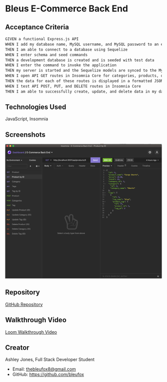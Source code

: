 # Bleus E-Commerce Back End

## Acceptance Criteria
```md
GIVEN a functional Express.js API
WHEN I add my database name, MySQL username, and MySQL password to an environment variable file
THEN I am able to connect to a database using Sequelize
WHEN I enter schema and seed commands
THEN a development database is created and is seeded with test data
WHEN I enter the command to invoke the application
THEN my server is started and the Sequelize models are synced to the MySQL database
WHEN I open API GET routes in Insomnia Core for categories, products, or tags
THEN the data for each of these routes is displayed in a formatted JSON
WHEN I test API POST, PUT, and DELETE routes in Insomnia Core
THEN I am able to successfully create, update, and delete data in my database
```

## Technologies Used
JavaScript, Insomnia

## Screenshots
![GET Request](develop/images/get.png)

## Repository
[GitHub Repository](https://github.com/bleufox/BleusECommerceBE)

## Walkthrough Video
[Loom Walkthrough Video](https://www.loom.com/share/21b8d0cbda9e4cf7bf46900180fd0e03)

## Creator
Ashley Jones, Full Stack Developer Student
* Email: thebleufox8@gmail.com
* GitHub: https://github.com/bleufox